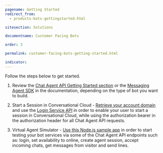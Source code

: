 ```yaml
---
pagename: Getting Started
redirect_from:
  - products-bots-gettingstarted.html

sitesection: Solutions

documentname: Customer Facing Bots

order: 3

permalink: customer-facing-bots-getting-started.html

indicator:
---
```


Follow the steps below to get started.

1. Review the [Chat Agent API Getting Started section](chat-agent-sample-app.html) or the [Messaging Agent SDK](messaging-agent-sdk-overview.html) in the documentation, depending on the type of bot you want to build.

2. Start a Session in Conversational Cloud - [Retrieve your account domain](agent-domain-domain-api.html) and use the [Login Service API](login-getting-started.html) in order to enable your user to start a session in Conversational Cloud, while using the authorization bearer in the authorization header for all Chat Agent API requests.

3. Virtual Agent Simulator - [Use this Node.js sample app](chat-agent-sample-app.html) in order to start testing your bot services via some of the Chat Agent API endpoints such as: login, set availability to online, create agent session, accept incoming chats, get messages from visitor and send lines.
